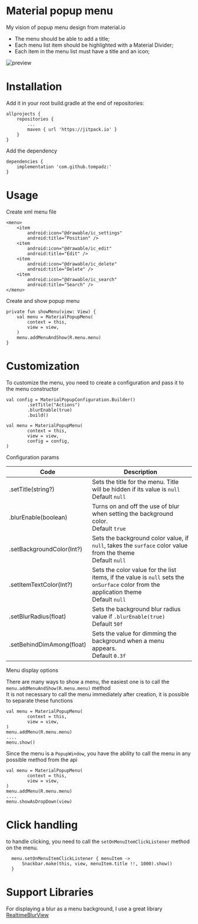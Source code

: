 # Material popup menu

My vision of popup menu design from material.io <br>

- The menu should be able to add a title;
- Each menu list item should be highlighted with a Material Divider;
- Each item in the menu list must have a title and an icon;

![preview](https://github.com/tompadz/MaterialPopupMenu/blob/master/img/preview.gif)

# Installation

Add it in your root build.gradle at the end of repositories:

	allprojects {
		repositories {
			...
			maven { url 'https://jitpack.io' }
		}
	}

Add the dependency

	dependencies {
	    implementation 'com.github.tompadz:'
	}

# Usage

Create xml menu file


    <menu>
        <item
            android:icon="@drawable/ic_settings"
            android:title="Position" />
        <item
            android:icon="@drawable/ic_edit"
            android:title="Edit" />
        <item
            android:icon="@drawable/ic_delete"
            android:title="Delete" />
        <item
            android:icon="@drawable/ic_search"
            android:title="Search" />
    </menu>

Create and show popup menu

    private fun showMenu(view: View) {
        val menu = MaterialPopupMenu(
            context = this,
            view = view,
        )
        menu.addMenuAndShow(R.menu.menu)
    }

# Customization

To customize the menu, you need to create a configuration and pass it to the menu constructor

    val config = MaterialPopupConfiguration.Builder()
            .setTitle("Actions")
            .blurEnable(true)
            .build()

    val menu = MaterialPopupMenu(
            context = this,
            view = view,
            config = config,
    )

Configuration params

| Code                      | Description                                                                                                                                |
|---------------------------|--------------------------------------------------------------------------------------------------------------------------------------------|
| .setTitle(string?)        | Sets the title for the menu. Title will be hidden if its value is `null` <br> Default `null`                                               |
| .blurEnable(boolean)      | Turns on and off the use of blur when setting the background color. <br> Default `true`                                                    |
| .setBackgroundColor(Int?) | Sets the background color value, if `null`, takes the `surface` color value from the theme <br> Default `null`                             |
| .setItemTextColor(Int?)   | Sets the color value for the list items, if the value is `null` sets the `onSurface` color from the application theme <br> Default `null`  |
| .setBlurRadius(float)     | Sets the background blur radius value if `.blurEnable(true)` <br> Default `50f`                                                            |
| .setBehindDimAmong(float) | Sets the value for dimming the background when a menu appears. <br> Default `0.3f`                                                         |


Menu display options

There are many ways to show a menu, the easiest one is to call the `menu.addMenuAndShow(R.menu.menu)` method <br>
It is not necessary to call the menu immediately after creation, it is possible to separate these functions

    val menu = MaterialPopupMenu(
            context = this,
            view = view,
    )
    menu.addMenu(R.menu.menu)
    ....
    menu.show()

Since the menu is a `PopupWindow`, you have the ability to call the menu in any possible method from the api

    val menu = MaterialPopupMenu(
            context = this,
            view = view,
    )
    menu.addMenu(R.menu.menu)
    ....
    menu.showAsDropDown(view)

# Click handling

to handle clicking, you need to call the `setOnMenuItemClickListener` method on the menu. 

      menu.setOnMenuItemClickListener { menuItem ->
          Snackbar.make(this, view, menuItem.title !!, 1000).show()
      }

# Support Libraries

For displaying a blur as a menu background, I use a great library [RealtimeBlurView](https://github.com/mmin18/RealtimeBlurView)
